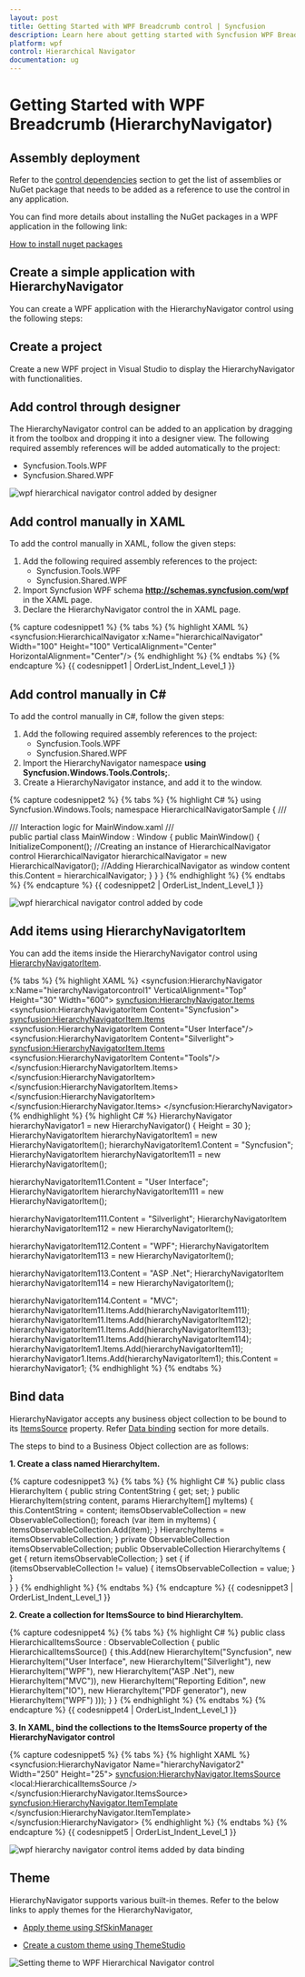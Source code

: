 ```yaml
---
layout: post
title: Getting Started with WPF Breadcrumb control | Syncfusion
description: Learn here about getting started with Syncfusion WPF Breadcrumb (HierarchyNavigator) control, its elements and more details.
platform: wpf
control: Hierarchical Navigator
documentation: ug
---
```


# Getting Started with WPF Breadcrumb (HierarchyNavigator)

## Assembly deployment

Refer to the [control dependencies](https://help.syncfusion.com/wpf/control-dependencies#hierarchynavigator) section to get the list of assemblies or NuGet package that needs to be added as a reference to use the control in any application.

You can find more details about installing the NuGet packages in a WPF application in the following link: 

[How to install nuget packages](https://help.syncfusion.com/wpf/visual-studio-integration/nuget-packages)

## Create a simple application with HierarchyNavigator

You can create a WPF application with the HierarchyNavigator control using the following steps:

## Create  a project

Create a new WPF project in Visual Studio to display the HierarchyNavigator with functionalities.

## Add control through designer

The HierarchyNavigator control can be added to an application by dragging it from the toolbox and dropping it into a designer view. The following required assembly references will be added automatically to the project:

* Syncfusion.Tools.WPF
* Syncfusion.Shared.WPF 

![wpf hierarchical navigator control added by designer](Getting-Started_images/wpf-hierarchy-navigator-control-added-by-designer.png)

## Add control manually in XAML

To add the control manually in XAML, follow the given steps:
1. Add the following required assembly references to the project:
	* Syncfusion.Tools.WPF
	* Syncfusion.Shared.WPF 
2. Import Syncfusion WPF schema **http://schemas.syncfusion.com/wpf** in the XAML page.
3. Declare the HierarchyNavigator control the in XAML page.

{% capture codesnippet1 %}
{% tabs %}
{% highlight XAML %}
<Window xmlns="http://schemas.microsoft.com/winfx/2006/xaml/presentation"
		xmlns:x="http://schemas.microsoft.com/winfx/2006/xaml"
		xmlns:syncfusion="http://schemas.syncfusion.com/wpf" 
		x:Class="HierarchicalNavigatorSample.MainWindow"
		Title="HierarchicalNavigator Sample" Height="350" Width="525">
	<Grid>
		<!--Adding HierarchicalNavigator control -->
		<syncfusion:HierarchicalNavigator x:Name="hierarchicalNavigator" Width="100" Height="100" VerticalAlignment="Center" HorizontalAlignment="Center"/>
	</Grid>
</Window>
{% endhighlight %}
{% endtabs %}
{% endcapture %}
{{ codesnippet1 | OrderList_Indent_Level_1 }}

## Add control manually in C\#

To add the control manually in C#, follow the given steps:

1. Add the following required assembly references to the project:
	* Syncfusion.Tools.WPF
	* Syncfusion.Shared.WPF
2. Import the HierarchyNavigator namespace **using Syncfusion.Windows.Tools.Controls;**.
3. Create a HierarchyNavigator instance, and add it to the window.

{% capture codesnippet2 %}
{% tabs %}
{% highlight C# %}
using Syncfusion.Windows.Tools;
namespace HierarchicalNavigatorSample
{
	/// <summary>
	/// Interaction logic for MainWindow.xaml
	/// </summary>
	public partial class MainWindow : Window
	{
		public MainWindow()
		{
			InitializeComponent();
			//Creating an instance of HierarchicalNavigator control
			HierarchicalNavigator hierarchicalNavigator = new HierarchicalNavigator();
			//Adding HierarchicalNavigator as window content
			this.Content = hierarchicalNavigator;
		}
	}
}
{% endhighlight %}
{% endtabs %}
{% endcapture %}
{{ codesnippet2 | OrderList_Indent_Level_1 }}

![wpf hierarchical navigator control added by code](Getting-Started_images/wpf-hierarchy-navigator-control-added-manually.png)

## Add items using HierarchyNavigatorItem

You can add the items inside the HierarchyNavigator control using [HierarchyNavigatorItem](https://help.syncfusion.com/cr/wpf/Syncfusion.Windows.Tools.Controls.HierarchyNavigatorItem.html).

{% tabs %}
{% highlight XAML %}
<syncfusion:HierarchyNavigator x:Name="hierarchyNavigatorcontrol1" VerticalAlignment="Top" Height="30" Width="600">
    <syncfusion:HierarchyNavigator.Items>
        <syncfusion:HierarchyNavigatorItem Content="Syncfusion">
            <syncfusion:HierarchyNavigatorItem.Items>
                <syncfusion:HierarchyNavigatorItem Content="User Interface"/>
                    <syncfusion:HierarchyNavigatorItem Content="Silverlight">
                        <syncfusion:HierarchyNavigatorItem.Items>
                            <syncfusion:HierarchyNavigatorItem Content="Tools"/>
                        </syncfusion:HierarchyNavigatorItem.Items>
                    </syncfusion:HierarchyNavigatorItem>
                </syncfusion:HierarchyNavigatorItem.Items>
            </syncfusion:HierarchyNavigatorItem>
        </syncfusion:HierarchyNavigator.Items>
</syncfusion:HierarchyNavigator>
{% endhighlight %}
{% highlight C# %}
HierarchyNavigator hierarchyNavigator1 = new HierarchyNavigator() { Height = 30 };
HierarchyNavigatorItem hierarchyNavigatorItem1 = new HierarchyNavigatorItem();
hierarchyNavigatorItem1.Content = "Syncfusion";
HierarchyNavigatorItem hierarchyNavigatorItem11 = new HierarchyNavigatorItem();

hierarchyNavigatorItem11.Content = "User Interface";
HierarchyNavigatorItem hierarchyNavigatorItem111 = new HierarchyNavigatorItem();

hierarchyNavigatorItem111.Content = "Silverlight";
HierarchyNavigatorItem hierarchyNavigatorItem112 = new HierarchyNavigatorItem();

hierarchyNavigatorItem112.Content = "WPF";
HierarchyNavigatorItem hierarchyNavigatorItem113 = new HierarchyNavigatorItem();

hierarchyNavigatorItem113.Content = "ASP .Net";
HierarchyNavigatorItem hierarchyNavigatorItem114 = new HierarchyNavigatorItem();

hierarchyNavigatorItem114.Content = "MVC";
hierarchyNavigatorItem11.Items.Add(hierarchyNavigatorItem111);
hierarchyNavigatorItem11.Items.Add(hierarchyNavigatorItem112);
hierarchyNavigatorItem11.Items.Add(hierarchyNavigatorItem113);
hierarchyNavigatorItem11.Items.Add(hierarchyNavigatorItem114);
hierarchyNavigatorItem1.Items.Add(hierarchyNavigatorItem11);
hierarchyNavigator1.Items.Add(hierarchyNavigatorItem1);
this.Content = hierarchyNavigator1;
{% endhighlight %}
{% endtabs %}

## Bind data

HierarchyNavigator accepts any business object collection to be bound to its [ItemsSource](https://docs.microsoft.com/en-us/dotnet/api/system.windows.controls.itemscontrol.itemssourceproperty?view=netframework-4.7.2) property. Refer [Data binding](https://help.syncfusion.com/wpf/breadcrumb/populating-data) section for more details.

The steps to bind to a Business Object collection are as follows:

**1. Create a class named HierarchyItem.**

{% capture codesnippet3 %}
{% tabs %}
{% highlight C# %}
public class HierarchyItem
{
	public string ContentString { get; set; }
	public HierarchyItem(string content, params HierarchyItem[] myItems)
	{
		this.ContentString = content;
		itemsObservableCollection = new ObservableCollection<HierarchyItem>();
		foreach (var item in myItems)
		{
			itemsObservableCollection.Add(item);
		}
		HierarchyItems = itemsObservableCollection;
	}
	private ObservableCollection<HierarchyItem> itemsObservableCollection;
	public ObservableCollection<HierarchyItem> HierarchyItems
	{
		get { return itemsObservableCollection; }
		set
		{
			if (itemsObservableCollection != value)
			{
				itemsObservableCollection = value;
			}
		}		
	}
}
{% endhighlight %}
{% endtabs %}
{% endcapture %}
{{ codesnippet3 | OrderList_Indent_Level_1 }}

**2. Create a collection for ItemsSource to bind HierarchyItem.**

{% capture codesnippet4 %}
{% tabs %}
{% highlight C# %}
public class HierarchicalItemsSource : ObservableCollection<HierarchyItem>
{
	public HierarchicalItemsSource()
	{
		this.Add(new HierarchyItem("Syncfusion",
		new HierarchyItem("User Interface",
		new HierarchyItem("Silverlight"),
		new HierarchyItem("WPF"),
		new HierarchyItem("ASP .Net"),
		new HierarchyItem("MVC")),
		new HierarchyItem("Reporting Edition",
		new HierarchyItem("IO"),
		new HierarchyItem("PDF generator"),
		new HierarchyItem("WPF")
		)));
	}
}
{% endhighlight %}
{% endtabs %}
{% endcapture %}
{{ codesnippet4 | OrderList_Indent_Level_1 }}

**3. In XAML, bind the collections to the ItemsSource property of the HierarchyNavigator control**

{% capture codesnippet5 %}
{% tabs %}
{% highlight XAML %}
<syncfusion:HierarchyNavigator Name="hierarchyNavigator2" Width="250" Height="25">
	<syncfusion:HierarchyNavigator.ItemsSource>
		<local:HierarchicalItemsSource />
	</syncfusion:HierarchyNavigator.ItemsSource>
	<syncfusion:HierarchyNavigator.ItemTemplate>
		<HierarchicalDataTemplate ItemsSource="{Binding HierarchyItems}">
			<TextBlock Text="{Binding ContentString}" Margin="2,0" />
		</HierarchicalDataTemplate>
	</syncfusion:HierarchyNavigator.ItemTemplate>
</syncfusion:HierarchyNavigator>
{% endhighlight %}
{% endtabs %}
{% endcapture %}
{{ codesnippet5 | OrderList_Indent_Level_1 }}

![wpf hierarchy navigator control items added by data binding](Getting-Started_images/wpf-hierarchy-navigator-control-data-binding.png)

## Theme

HierarchyNavigator supports various built-in themes. Refer to the below links to apply themes for the HierarchyNavigator,

  * [Apply theme using SfSkinManager](https://help.syncfusion.com/wpf/themes/skin-manager)
	
  * [Create a custom theme using ThemeStudio](https://help.syncfusion.com/wpf/themes/theme-studio#creating-custom-theme)

  ![Setting theme to WPF Hierarchical Navigator control](Getting-Started_images/wpf-hierarchy-navigator-control-theme.png)